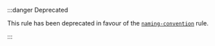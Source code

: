 :::danger Deprecated

This rule has been deprecated in favour of the [`naming-convention`](./naming-convention.mdx) rule.

:::

<!-- This doc file has been left on purpose because `camelcase` is a core ESLint
rule. This exists to help direct people to the replacement rule.

Note that there is no actual way to get to this page in the normal navigation,
so end-users will only be able to get to this page from the search bar. -->
